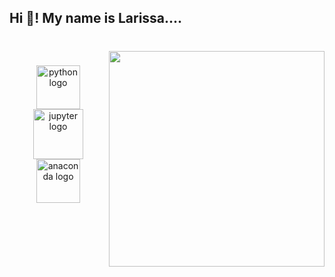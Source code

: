 <h2 align="left">Hi 👋! My name is Larissa....</h2>

###

<br clear="both">

<img align="right" height="345" src="https://media3.giphy.com/media/v1.Y2lkPTc5MGI3NjExdm82bzR1NmZ1aGJodGx0dmdpMzloN3d3bnFjYXQyazNyazh5OHlwOSZlcD12MV9pbnRlcm5hbF9naWZfYnlfaWQmY3Q9cw/HQHwvSBSy7s0AXOlWt/giphy.gif"  />

###

<div align="center">
  <img src="https://img.shields.io/badge/Python-3776AB?logo=python&logoColor=white&style=for-the-badge" height="70" alt="python logo"  />
  <img width="150" />
  <img src="https://img.shields.io/badge/Jupyter-F37626?logo=jupyter&logoColor=black&style=for-the-badge" height="80" alt="jupyter logo"  />
  <img width="150" />
  <img src="https://img.shields.io/badge/Anaconda-44A833?logo=anaconda&logoColor=white&style=for-the-badge" height="70" alt="anaconda logo"  />
</div>

###
